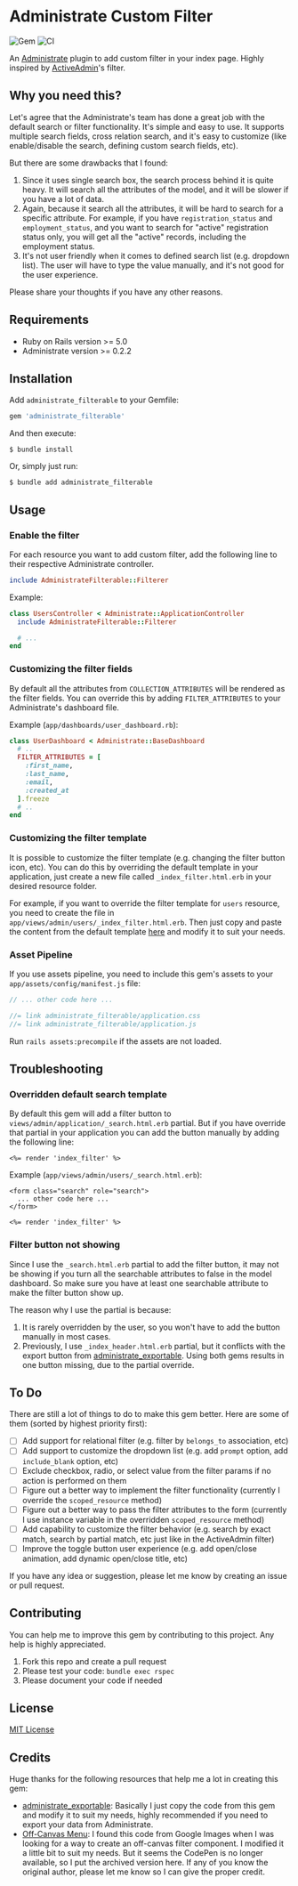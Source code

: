 # Administrate Custom Filter

![Gem](https://img.shields.io/gem/v/administrate_filterable.svg)
![CI](https://github.com/IrvanFza/administrate_filterable/workflows/CI/badge.svg)

An [Administrate](https://github.com/thoughtbot/administrate/) plugin to add custom filter in your index page. Highly inspired by [ActiveAdmin](https://github.com/activeadmin/activeadmin)'s filter.

## Why you need this?

Let's agree that the Administrate's team has done a great job with the default search or filter functionality. It's simple and easy to use. It supports multiple search fields, cross relation search, and it's easy to customize (like enable/disable the search, defining custom search fields, etc).

But there are some drawbacks that I found:
1. Since it uses single search box, the search process behind it is quite heavy. It will search all the attributes of the model, and it will be slower if you have a lot of data.
2. Again, because it search all the attributes, it will be hard to search for a specific attribute. For example, if you have `registration_status` and `employment_status`, and you want to search for "active" registration status only, you will get all the "active" records, including the employment status.
3. It's not user friendly when it comes to defined search list (e.g. dropdown list). The user will have to type the value manually, and it's not good for the user experience.

Please share your thoughts if you have any other reasons.

## Requirements

- Ruby on Rails version >= 5.0
- Administrate version >= 0.2.2

## Installation

Add `administrate_filterable` to your Gemfile:

```ruby
gem 'administrate_filterable'
```

And then execute:
```
$ bundle install
```

Or, simply just run:
```
$ bundle add administrate_filterable
```

## Usage

### Enable the filter
For each resource you want to add custom filter, add the following line to their respective Administrate controller.
```ruby
include AdministrateFilterable::Filterer
```

Example:
```ruby
class UsersController < Administrate::ApplicationController
  include AdministrateFilterable::Filterer

  # ...
end
```

### Customizing the filter fields
By default all the attributes from `COLLECTION_ATTRIBUTES` will be rendered as the filter fields. You can override this by adding `FILTER_ATTRIBUTES` to your Administrate's dashboard file.

Example (`app/dashboards/user_dashboard.rb`):
```ruby
class UserDashboard < Administrate::BaseDashboard
  # ..
  FILTER_ATTRIBUTES = [
    :first_name,
    :last_name,
    :email,
    :created_at
  ].freeze
  # ..
end
```

### Customizing the filter template
It is possible to customize the filter template (e.g. changing the filter button icon, etc). You can do this by overriding the default template in your application, just create a new file called `_index_filter.html.erb` in your desired resource folder.

For example, if you want to override the filter template for `users` resource, you need to create the file in `app/views/admin/users/_index_filter.html.erb`. Then just copy and paste the content from the default template [here](app/views/admin/application/_index_filter.html.erb) and modify it to suit your needs.

### Asset Pipeline
If you use assets pipeline, you need to include this gem's assets to your `app/assets/config/manifest.js` file:
```javascript
// ... other code here ...

//= link administrate_filterable/application.css
//= link administrate_filterable/application.js
```

Run `rails assets:precompile` if the assets are not loaded.


## Troubleshooting
### Overridden default search template
By default this gem will add a filter button to `views/admin/application/_search.html.erb` partial. But if you have override that partial in your application you can add the button manually by adding the following line:
```erb
<%= render 'index_filter' %>
```

Example (`app/views/admin/users/_search.html.erb`):
```erb
<form class="search" role="search">
  ... other code here ...
</form>

<%= render 'index_filter' %>
```

### Filter button not showing
Since I use the `_search.html.erb` partial to add the filter button, it may not be showing if you turn all the searchable attributes to false in the model dashboard. So make sure you have at least one searchable attribute to make the filter button show up.

The reason why I use the partial is because:
1. It is rarely overridden by the user, so you won't have to add the button manually in most cases.
2. Previously, I use `_index_header.html.erb` partial, but it conflicts with the export button from [administrate_exportable](https://github.com/SourceLabsLLC/administrate_exportable). Using both gems results in one button missing, due to the partial override.

## To Do
There are still a lot of things to do to make this gem better. Here are some of them (sorted by highest priority first):
- [ ] Add support for relational filter (e.g. filter by `belongs_to` association, etc)
- [ ] Add support to customize the dropdown list (e.g. add `prompt` option, add `include_blank` option, etc)
- [ ] Exclude checkbox, radio, or select value from the filter params if no action is performed on them
- [ ] Figure out a better way to implement the filter functionality (currently I override the `scoped_resource` method)
- [ ] Figure out a better way to pass the filter attributes to the form (currently I use instance variable in the overridden `scoped_resource` method)
- [ ] Add capability to customize the filter behavior (e.g. search by exact match, search by partial match, etc just like in the ActiveAdmin filter)
- [ ] Improve the toggle button user experience (e.g. add open/close animation, add dynamic open/close title, etc)

If you have any idea or suggestion, please let me know by creating an issue or pull request.

## Contributing
You can help me to improve this gem by contributing to this project. Any help is highly appreciated.
1. Fork this repo and create a pull request
2. Please test your code: `bundle exec rspec`
3. Please document your code if needed

## License

[MIT License](https://github.com/IrvanFza/administrate_filterable/blob/master/LICENSE)

## Credits
Huge thanks for the following resources that help me a lot in creating this gem:
- [administrate_exportable](https://github.com/SourceLabsLLC/administrate_exportable): Basically I just copy the code from this gem and modify it to suit my needs, highly recommended if you need to export your data from Administrate.
- [Off-Canvas Menu](https://web.archive.org/web/20210304195120/https://codepen.io/11bits/pen/jryEGW): I found this code from Google Images when I was looking for a way to create an off-canvas filter component. I modified it a little bit to suit my needs. But it seems the CodePen is no longer available, so I put the archived version here. If any of you know the original author, please let me know so I can give the proper credit.